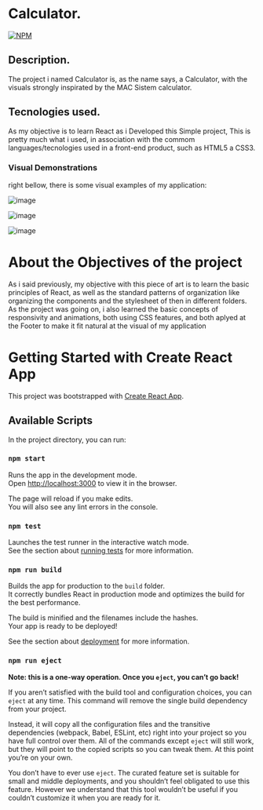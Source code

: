 # Calculator.

[![NPM](https://img.shields.io/npm/l/react)](https://github.com/NandoSouzaS/LICENCE/blob/main/LICENSE)


## Description.

The project i named Calculator is, as the name says, a Calculator, with the visuals strongly inspirated by the MAC Sistem calculator.

## Tecnologies used.

As my objective is to learn React as i Developed this Simple project, This is pretty much what i used,
in association with the commom languages/tecnologies used in a front-end product, such as HTML5 a CSS3.

### Visual Demonstrations

right bellow, there is some visual examples of my application:

![image](https://user-images.githubusercontent.com/87328452/129593232-750d7996-6ea3-4382-bd77-74904acbd306.png)


![image](https://user-images.githubusercontent.com/87328452/129595069-b2b9e2de-7ed2-49d8-968b-9b1598b90770.png)


![image](https://user-images.githubusercontent.com/87328452/129598357-70b7db64-5b3a-418d-b93d-65cedf50a084.png)


# About the Objectives of the project

As i said previously, my objective with this piece of art is to learn the basic principles of React,
as well as the standard patterns of organization like organizing the components and the stylesheet of then in different folders.
As the project was going on, i also learned the basic concepts of responsivity and animations, both using CSS features,
and both aplyed at the Footer to make it fit natural at the visual of my application

# Getting Started with Create React App

This project was bootstrapped with [Create React App](https://github.com/facebook/create-react-app).

## Available Scripts

In the project directory, you can run:

### `npm start`

Runs the app in the development mode.\
Open [http://localhost:3000](http://localhost:3000) to view it in the browser.

The page will reload if you make edits.\
You will also see any lint errors in the console.

### `npm test`

Launches the test runner in the interactive watch mode.\
See the section about [running tests](https://facebook.github.io/create-react-app/docs/running-tests) for more information.

### `npm run build`

Builds the app for production to the `build` folder.\
It correctly bundles React in production mode and optimizes the build for the best performance.

The build is minified and the filenames include the hashes.\
Your app is ready to be deployed!

See the section about [deployment](https://facebook.github.io/create-react-app/docs/deployment) for more information.

### `npm run eject`

**Note: this is a one-way operation. Once you `eject`, you can’t go back!**

If you aren’t satisfied with the build tool and configuration choices, you can `eject` at any time. This command will remove the single build dependency from your project.

Instead, it will copy all the configuration files and the transitive dependencies (webpack, Babel, ESLint, etc) right into your project so you have full control over them. All of the commands except `eject` will still work, but they will point to the copied scripts so you can tweak them. At this point you’re on your own.

You don’t have to ever use `eject`. The curated feature set is suitable for small and middle deployments, and you shouldn’t feel obligated to use this feature. However we understand that this tool wouldn’t be useful if you couldn’t customize it when you are ready for it.
